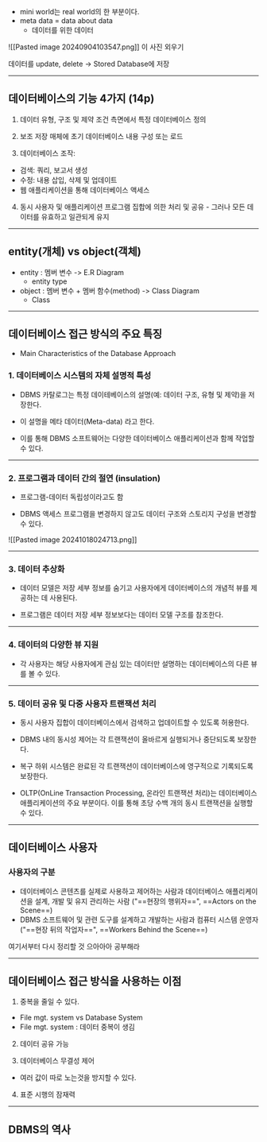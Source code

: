 - mini world는 real world의 한 부분이다.
- meta data = data about data
  - 데이터를 위한 데이터

![[Pasted image 20240904103547.png]]
이 사진 외우기

데이터를 update, delete -> Stored Database에 저장

---
## 데이터베이스의 기능 4가지 (14p)
1. 데이터 유형, 구조 및 제약 조건 측면에서 특정 데이터베이스 정의

2. 보조 저장 매체에 초기 데이터베이스 내용 구성 또는 로드

3. 데이터베이스 조작:
  - 검색: 쿼리, 보고서 생성
  - 수정: 내용 삽입, 삭제 및 업데이트
  - 웹 애플리케이션을 통해 데이터베이스 액세스

4. 동시 사용자 및 애플리케이션 프로그램 집합에 의한 처리 및 공유 - 그러나 모든 데이터를 유효하고 일관되게 유지
---
## entity(개체) vs object(객체)
- entity : 멤버 변수 -> E.R Diagram
  - entity type 
- object : 멤버 변수 + 멤버 함수(method) -> Class Diagram
  - Class  
---
## 데이터베이스 접근 방식의 주요 특징
- Main Characteristics of the Database Approach

### 1. 데이터베이스 시스템의 자체 설명적 특성
- DBMS 카탈로그는 특정 데이테베이스의 설명(예: 데이터 구조, 유형 및 제약)을 저장한다.

- 이 설명을 메타 데이터(Meta-data) 라고 한다.

- 이를 통해 DBMS 소프트웨어는 다양한 데이터베이스 애플리케이션과 함께 작업할 수 있다.

---
### 2. 프로그램과 데이터 간의 절연 (insulation)
- 프로그램-데이터 독립성이라고도 함

- DBMS 액세스 프로그램을 변경하지 않고도 데이터 구조와 스토리지 구성을 변경할 수 있다.

![[Pasted image 20241018024713.png]]

---
### 3. 데이터 추상화
- 데이터 모델은 저장 세부 정보를 숨기고 사용자에게 데이터베이스의 개념적 뷰를 제공하는 데 사용된다.

- 프로그램은 데이터 저장 세부 정보보다는 데이터 모델 구조를 참조한다.

---
### 4. 데이터의 다양한 뷰 지원
- 각 사용자는 해당 사용자에게 관심 있는 데이터만 설명하는 데이터베이스의 다른 뷰를 볼 수 있다.

---
### 5. 데이터 공유 및 다중 사용자 트랜잭션 처리
- 동시 사용자 집합이 데이터베이스에서 검색하고 업데이트할 수 있도록 허용한다.

- DBMS 내의 동시성 제어는 각 트랜잭션이 올바르게 실행되거나 중단되도록 보장한다.

- 복구 하위 시스템은 완료된 각 트랜잭션이 데이터베이스에 영구적으로 기록되도록 보장한다.

- OLTP(OnLine Transaction Processing, 온라인 트랜잭션 처리)는 데이터베이스 애플리케이션의 주요 부분이다. 이를 통해 초당 수백 개의 동시 트랜잭션을 실행할 수 있다.

---
## 데이터베이스 사용자
### 사용자의 구분
- 데이터베이스 콘텐츠를 실제로 사용하고 제어하는 사람과 데이터베이스 애플리케이션을 설계, 개발 및 유지 관리하는 사람 ("==현장의 행위자==", ==Actors on the Scene==)
- DBMS 소프트웨어 및 관련 도구를 설계하고 개발하는 사람과 컴퓨터 시스템 운영자 ("==현장 뒤의 작업자==", ==Workers Behind the Scene==)


여기서부터 다시 정리할 것
으아아아 공부해라

---
## 데이터베이스 접근 방식을 사용하는 이점
1. 중복을 줄일 수 있다.
  - File mgt. system vs Database System
  - File mgt. system : 데이터 중복이 생김

2. 데이터 공유 가능 

3. 데이터베이스 무결성 제어
  - 여러 값이 따로 노는것을 방지할 수 있다.

4. 표준 시행의 잠재력
---
## DBMS의 역사
